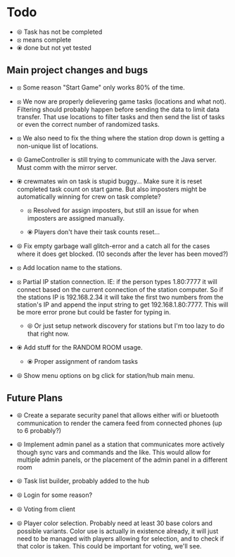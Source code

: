 # Todo
* &olcir; Task has not be completed
* &olcross; means complete 
* &ofcir; done but not yet tested

## Main project changes and bugs
* &olcross; Some reason "Start Game" only works 80% of the time.

* &olcross;  We now are properly delievering game tasks (locations and what not).  Filtering should probably happen before sending the data to limit data transfer.  That use locations to filter tasks and then send the list of tasks or even the correct number of randomized tasks.

* &olcross; We also need to fix the thing where the station drop down is getting a non-unique list of locations.

* &olcir; GameController is still trying to communicate with the Java server.  Must comm with the mirror server.

* &ofcir; crewmates win on task is stupid buggy... Make sure it is reset completed task count on start game.  But also imposters might be automatically winning for crew on task complete?

	* &olcross; Resolved for assign imposters, but still an issue for when imposters are assigned manually.

	* &ofcir; Players don't have their task counts reset...

* &olcir; Fix empty garbage wall glitch-error and a catch all for the cases where it does get blocked.  (10 seconds after the lever has been moved?)

* &olcross; Add location name to the stations.

* &olcross; Partial IP station connection.  IE: if the person types 1.80:7777 it will connect based on the current connection of the station computer.  So if the stations IP is 192.168.2.34 it will take the first two numbers from the station's IP and append the input string to get 192.168.1.80:7777.  This will be more error prone but could be faster for typing in.

	* &olcir; Or just setup network discovery for stations but I'm too lazy to do that right now.

* &ofcir; Add stuff for the RANDOM ROOM usage.
	
	* &ofcir; Proper assignment of random tasks
	
* &olcir; Show menu options on bg click for station/hub main menu.
## Future Plans
* &olcir; Create a separate security panel that allows either wifi or bluetooth communication to render the camera feed from connected phones (up to 6 probably?)

* &olcir; Implement admin panel as a station that communicates more actively though sync vars and commands and the like.  This would allow for multiple admin panels, or the placement of the admin panel in a different room

* &olcir; Task list builder, probably added to the hub

* &olcir; Login for some reason?

* &olcir; Voting from client

* &olcir; Player color selection.  Probably need at least 30 base colors and possible variants.  Color use is actually in existence already, it will just need to be managed with players allowing for selection, and to check if that color is taken.  This could be important for voting, we'll see.